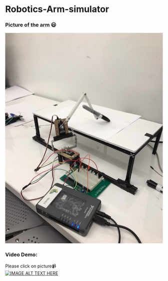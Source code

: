 # Robotics-Arm-simulator
### Picture of the arm :smiley:
![alt text](https://github.com/medegw01/Robotics-Arm-simulator/blob/master/actual%20robot.jpg  "robotics arm")<br/>
### Video Demo:
Please click on picture:video_camera:<br>
[![IMAGE ALT TEXT HERE](https://img.youtube.com/vi/Ea-e0IbpcDk/0.jpg)](https://www.youtube.com/watch?v=Ea-e0IbpcDk&feature=youtu.be)
